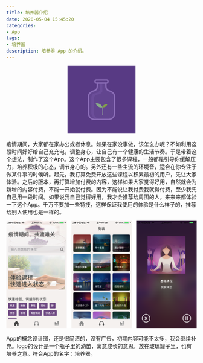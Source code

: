 ```yaml
---
title: 培养器介绍
date: 2020-05-04 15:45:20
categories:
- App
tags:
- 培养器
description: 培养器 App 的介绍。
---
```


<center>

![screenshot0](/assets/images/pyq/icon_180.png)
</center>
疫情期间，大家都在家办公或者休息。如果在家没事做，该怎么办呢？不如利用这段时间好好给自己充充电，调整身心，让自己有一个健康的生活节奏。于是带着这个想法，制作了这个App。这个App主要包含了很多课程，一般都是引导你缓解压力，培养积极的心态，调节身心的。另外还有一些主流的环境音，适合在你专注于做某件事的时候听。起先，我打算免费开放这些课程以积累最初的用户，先让大家体验。之后的版本，再打算增加付费的内容，这样如果大家觉得好用，自然就会为新增的内容付费，不能一开始就付费。因为不能说让我付费我就得付费，至少我先自己用一段时间。如果说我自己觉得好用，我才会推荐给周围的人，来来来都体验一下这个App。千万不要加一些特技，这样保证我使用的体验是什么样子的，推荐给别人使用也是一样的。

<!-- more -->

<center>

![screenshot0](/assets/images/pyq/screenshot_0.png)
</center>

App的概念设计图，还是很简洁的，没有广告，初期内容可能不太多，我会继续补充。logo的设计是一个瓶子里的幼苗，寓意成长的意思，放在玻璃罐子里，也有培养之意。符合App的名字：培养器。
